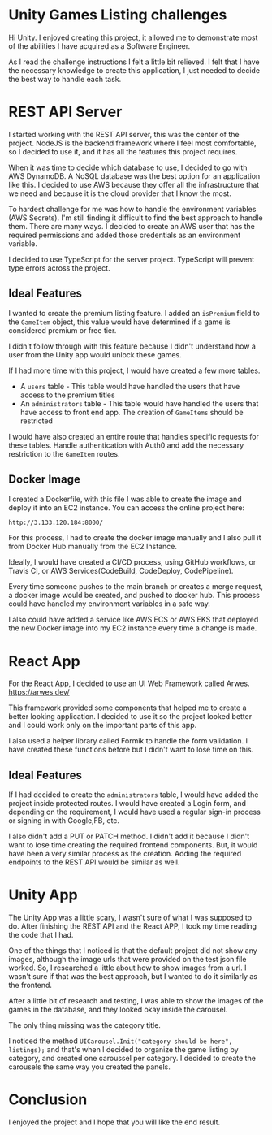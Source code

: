 # Unity Games Listing challenges

Hi Unity. I enjoyed creating this project, it allowed me to demonstrate most of the abilities I have acquired as a Software Engineer.

As I read the challenge instructions I felt a little bit relieved. I felt that I have the necessary knowledge to create this application, I just needed to decide the best way to handle each task.


# REST API Server

I started working with the REST API server, this was the center of the project. NodeJS is the backend framework where I feel most comfortable, so I decided to use it, and it has all the features this project requires.

When it was time to decide which database to use, I decided to go with AWS DynamoDB. A NoSQL database was the best option for an application like this. I decided to use AWS because they offer all the infrastructure that we need and because it is the cloud provider that I know the most.

To hardest challenge for me was how to handle the environment variables (AWS Secrets). I'm still finding it difficult to find the best approach to handle them. There are many ways. I decided to create an AWS user that has the required permissions and added those credentials as an environment variable.

I decided to use TypeScript for the server project. TypeScript will prevent type errors across the project.

## Ideal Features

I wanted to create the premium listing feature. I added an `isPremium` field to the `GameItem` object, this value would have determined if a game is considered premium or free tier.

I didn't follow through with this feature because I didn't understand how a user from the Unity app would unlock these games. 

If I had more time with this project, I would have created a few more tables.
  - A `users` table - This table would have handled the users that have access to the premium titles
  - An `administrators` table - This table would have handled the users that have access to front end app. The creation of `GameItems` should be restricted

I would have also created an entire route that handles specific requests for these tables. Handle authentication with Auth0 and add the necessary restriction to the `GameItem` routes.

## Docker Image

I created a Dockerfile, with this file I was able to create the image and deploy it into an EC2 instance. You can access the online project here:

```bash
http://3.133.120.184:8000/
```

For this process, I had to create the docker image manually and I also pull it from Docker Hub manually from the EC2 Instance.

Ideally, I would have created a CI/CD process, using GitHub workflows, or Travis CI, or AWS Services(CodeBuild, CodeDeploy, CodePipeline). 

Every time someone pushes to the main branch or creates a merge request, a docker image would be created, and pushed to docker hub. This process could have handled my environment variables in a safe way. 

I also could have added a service like AWS ECS or AWS EKS that deployed the new Docker image into my EC2 instance every time a change is made.



# React App

For the React App, I decided to use an UI Web Framework called Arwes. https://arwes.dev/

This framework provided some components that helped me to create a better looking application. I decided to use it so the project looked better and I could work only on the important parts of this app.

I also used a helper library called Formik to handle the form validation. I have created these functions before but I didn't want to lose time on this.

## Ideal Features

If I had decided to create the `administrators` table, I would have added the project inside protected routes. I would have created a Login form, and depending on the requirement, I would have used a regular sign-in process or signing in with Google,FB, etc.

I also didn't add a PUT or PATCH method. I didn't add it because I didn't want to lose time creating the required frontend components. But, it would have been a very similar process as the creation. Adding the required endpoints to the REST API would be similar as well.


# Unity App

The Unity App was a little scary, I wasn't sure of what I was supposed to do. After finishing the REST API and the React APP, I took my time reading the code that I had.

One of the things that I noticed is that the default project did not show any images, although the image urls that were provided on the test json file worked. So, I researched a little about how to show images from a url. I wasn't sure if that was the best approach, but I wanted to do it similarly as the frontend.

After a little bit of research and testing, I was able to show the images of the games in the database, and they looked okay inside the carousel.

The only thing missing was the category title.

I noticed the method `UICarousel.Init("category should be here", listings);` and  that's when I decided to organize the game listing by category, and created one caroussel per category. I decided to create the carousels the same way you created the panels.


# Conclusion

I enjoyed the project and I hope that you will like the end result.














